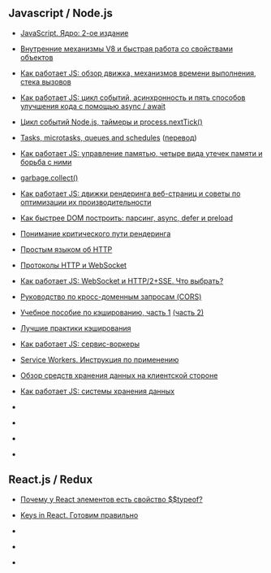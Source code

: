 ## Javascript / Node.js

* [JavaScript. Ядро: 2-ое издание](http://dmitrysoshnikov.com/ecmascript/javascript-the-core-2nd-edition-rus/)

* [Внутренние механизмы V8 и быстрая работа со свойствами объектов](https://habr.com/ru/company/ruvds/blog/337300/)

* [Как работает JS: обзор движка, механизмов времени выполнения, стека вызовов](https://habr.com/ru/company/ruvds/blog/337042/)

* [Как работает JS: цикл событий, асинхронность и пять способов улучшения кода с помощью async / await](https://habr.com/ru/company/ruvds/blog/340508/)

* [Цикл событий Node.js, таймеры и process.nextTick()](https://medium.com/devschacht/event-loop-timers-and-nexttick-18579cd122e0)

* [Tasks, microtasks, queues and schedules](https://jakearchibald.com/2015/tasks-microtasks-queues-and-schedules/) ([перевод](https://habr.com/ru/post/264993/))

* [Как работает JS: управление памятью, четыре вида утечек памяти и борьба с ними](https://habr.com/ru/company/ruvds/blog/338150/)

* [garbage.collect()](https://habr.com/ru/company/oleg-bunin/blog/433318/)

* [Как работает JS: движки рендеринга веб-страниц и советы по оптимизации их производительности](https://habr.com/ru/company/ruvds/blog/351802/)

* [Как быстрее DOM построить: парсинг, async, defer и preload](https://habr.com/ru/post/338840/)

* [Понимание критического пути рендеринга](https://habr.com/ru/post/320430/)

* [Простым языком об HTTP](https://habr.com/ru/post/215117/)

* [Протоколы HTTP и WebSocket](https://habr.com/ru/company/ruvds/blog/424557/)

* [Как работает JS: WebSocket и HTTP/2+SSE. Что выбрать?](https://habr.com/ru/company/ruvds/blog/342346/)

* [Руководство по кросс-доменным запросам (CORS)](https://grishaev.me/cors)

* [Учебное пособие по кэшированию, часть 1](https://habr.com/ru/post/203548/) [(часть 2)](https://habr.com/ru/post/204464/)

* [Лучшие практики кэширования](http://prgssr.ru/development/luchshie-praktiki-keshirovaniya.html)

* [Как работает JS: сервис-воркеры](https://habr.com/ru/company/ruvds/blog/349858/)

* [Service Workers. Инструкция по применению](https://habr.com/ru/company/2gis/blog/345552/)

* [Обзор средств хранения данных на клиентской стороне](http://prgssr.ru/development/obzor-sredstv-hraneniya-dannyh-na-klientskoj-storone.html)

* [Как работает JS: системы хранения данных](https://habr.com/ru/company/ruvds/blog/415505/)

* []()

* []()

* []()

* []()


## React.js / Redux

* [Почему у React элементов есть свойство $$typeof?](https://habr.com/ru/post/432350/)

* [Keys in React. Готовим правильно](https://habr.com/ru/company/hh/blog/352150/)

* []()

* []()

* []()
